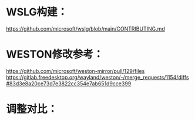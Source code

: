 # WSLG构建：
https://github.com/microsoft/wslg/blob/main/CONTRIBUTING.md

# WESTON修改参考：
https://github.com/microsoft/weston-mirror/pull/129/files
https://gitlab.freedesktop.org/wayland/weston/-/merge_requests/1154/diffs#83d3e8a20ce73d7e3822cc354e7ab651d9cce399

# 调整对比：

